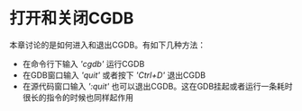 打开和关闭CGDB
==============

本章讨论的是如何进入和退出CGDB。有如下几种方法：

* 在命令行下输入 *'cgdb'* 运行CGDB
* 在GDB窗口输入 *'quit'* 或者按下 *'Ctrl+D'* 退出CGDB
* 在源代码窗口输入 *':quit'* 也可以退出CGDB。这在GDB挂起或者运行一条耗时很长的指令的时候也同样起作用